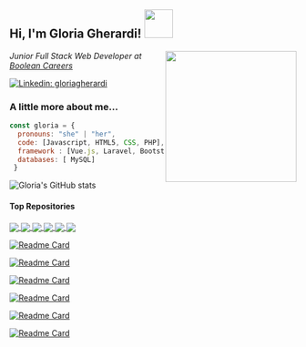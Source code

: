 <h2> Hi, I'm Gloria Gherardi! <img src="https://media.giphy.com/media/mGcNjsfWAjY5AEZNw6/giphy.gif" width="50"></h2>
<img align='right' src="https://png.pngtree.com/png-vector/20210906/ourmid/pngtree-e-learning-programmer-with-a-female-character-sitting-and-carrying-computer-png-image_3843626.jpg" width="230">
<p><em>Junior Full Stack Web Developer at <a href="https://boolean.careers/">Boolean Careers</a>
</em></p>


[![Linkedin: gloriagherardi](https://img.shields.io/badge/-gloriagherardi-blue?style=flat-square&logo=Linkedin&logoColor=white&link=https://www.linkedin.com/in/gloria-gherardi//)](https://www.linkedin.com/in/gloria-gherardi//)


### A little more about me...  

```javascript
const gloria = {
  pronouns: "she" | "her",
  code: [Javascript, HTML5, CSS, PHP],
  framework : [Vue.js, Laravel, Bootstrap],
  databases: [ MySQL]
 }
 ```

![Gloria's GitHub stats](https://github-readme-stats.vercel.app/api?username=gloriaghe&count_private=true&theme=buefy)

#### Top Repositories




<a href="https://github.com/gloriaghe/laravel-boolpress">
  <img align="center" src="https://github-readme-stats.vercel.app/api/pin/?username=gloriaghe&repo=laravel-boolpress&theme=buefy" />
</a>
<a href="https://github.com/gloriaghe/htmlcss-playstation">
  <img align="center" src="https://github-readme-stats.vercel.app/api/pin/?username=gloriaghe&repo=htmlcss-playstation&theme=buefy&theme=buefy&theme=buefy" />
</a>
<a href="https://github.com/gloriaghe/html-css-spotifyweb">
  <img align="center" src="https://github-readme-stats.vercel.app/api/pin/?username=gloriaghe&repo=html-css-spotifyweb&theme=buefy&theme=buefy" />
</a>
<a href="(https://github.com/capdavide278/Deliveboo">
  <img align="center" src="https://github-readme-stats.vercel.app/api/pin/?username=capdavide278&repo=Deliveboo&theme=buefy" />
</a>


<a href="https://github.com/gloriaghe/laravel-comics">
  <img align="center" src="https://github-readme-stats.vercel.app/api/pin/?username=gloriaghe&repo=laravel-comics&theme=buefy" />
</a>
<a href="username=gloriaghe&repo=htmlcss-discord&theme=buefy">
  <img align="center" src="https://github-readme-stats.vercel.app/api/pin/?username=gloriaghe&repo=htmlcss-discord&theme=buefy" />
</a>


[![Readme Card](https://github-readme-stats.vercel.app/api/pin/?username=capdavide278&repo=Deliveboo&theme=buefy)](https://github.com/capdavide278/Deliveboo)

[![Readme Card](https://github-readme-stats.vercel.app/api/pin/?username=gloriaghe&repo=html-css-spotifyweb&theme=buefy)](https://github.com/gloriaghe/html-css-spotifyweb)

[![Readme Card](https://github-readme-stats.vercel.app/api/pin/?username=gloriaghe&repo=laravel-boolpress&theme=buefy)](https://github.com/gloriaghe/laravel-boolpress)

[![Readme Card](https://github-readme-stats.vercel.app/api/pin/?username=gloriaghe&repo=htmlcss-playstation&theme=buefy)](https://github.com/gloriaghe/htmlcss-playstation)

[![Readme Card](https://github-readme-stats.vercel.app/api/pin/?username=gloriaghe&repo=laravel-comics&theme=buefy)](https://github.com/gloriaghe/laravel-comics)

[![Readme Card](https://github-readme-stats.vercel.app/api/pin/?username=gloriaghe&repo=htmlcss-discord&theme=buefy)](username=gloriaghe&repo=htmlcss-discord&theme=buefy)

